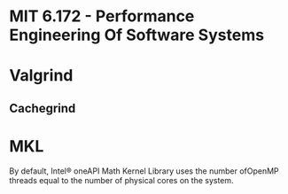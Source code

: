 # MIT 6.172 - Performance Engineering Of Software Systems

# Valgrind

## Cachegrind

# MKL
By default, Intel® oneAPI Math Kernel Library uses the number ofOpenMP threads equal to the number of physical cores on the system.

# 